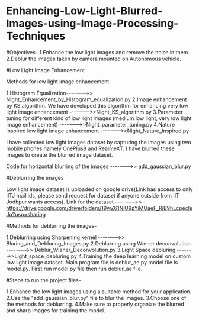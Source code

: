 # Enhancing-Low-Light-Blurred-Images-using-Image-Processing-Techniques
#Objectives- 
1.Enhance the low light images and remove the noise in them. 
2.Deblur the images taken by camera mounted on Autonomous vehicle. 

#Low Light Image Enhancement

Methods for low light image enhancement- 

1.Histogram Equalization------->> NIght_Enhancement_by_Histogram_equalization.py 
2.Image enhancement by KS algorithm. We have developed this algorithm for enhancing very low light image enhancement ------->>Night_KS_algorithm.py 
3.Parameter tuning for different kind of low light images (medium low light, very low light image enhancement) ------->>Night_parameter_tuning.py 
4.Nature inspired low light image enhancement ------->>Night_Nature_Inspired.py 

 
I have collected low light images dataset by capturing the images using two mobile phones namely OnePlus8 and RealmeXT. I have blurred these images to create the blurred image dataset. 

Code for horizontal blurring of the images ------->> add_gaussian_blur.py 

#Deblurring the images 

Low light image dataset is uploaded on google drive(Link has access to only IITJ mail ids, please send request for dataset if  anyone outside from IIT Jodhpur wants access). Link for the dataset ------->> https://drive.google.com/drive/folders/19wZ61NiU9pYiMUaeF_RjB9hLcpecleJq?usp=sharing 

 
#Methods for deblurring the images- 

1.Deblurring using Sharpening kernel ------->> Bluring_and_Debluring_Images.py 
2.Deblurring using Wiener deconvolution ------->> Deblur_Wiener_Deconvolution.py 
3.Light Space debluring ------->>Light_space_debluring.py 
4.Training the deep learning model on custom low light image dataset. Main program file is deblur_ae.py  model file is model.py.  First run model.py file then run deblur_ae file. 

 
#Steps to run the project files- 

1.Enhance the low light images using a suitable method for your application. 
2.Use the "add_gaussian_blur.py" file to blur the images. 
3.Choose one of the methods for deblurring. 
4.Make sure to properly organize the blurred and sharp images for training the model. 

 
